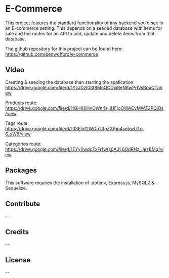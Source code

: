 # E-Commerce

This project features the standard functionality of any backend you'd see in an E-commerce setting. This depends on a seeded database with items for sale and the routes for an API to add, update and delete items from that database.

The github repository for this project can be found here: https://github.com/benwofford/e-commerce

## Video

Creating & seeding the database then starting the application: https://drive.google.com/file/d/1YzJDzI0St8MnQODxjReNKwPrIVsBpaQT/view

Products route: https://drive.google.com/file/d/1tGHK0HvOWn4z_iUFjoOWACvMWZ2PQiOs/view

Tags route: https://drive.google.com/file/d/133Elnf2WOoT3pZXfgp4snhwLGx-6_xW8/view

Categories route: https://drive.google.com/file/d/1EYy0wdcZxFrfwfs0A3L6GdRHz_JezBMq/view

## Packages

This software requires the installation of .dotenv, Express.js, MySQL2 & Sequelize.

## Contribute

--

## Credits

--

## License

--

